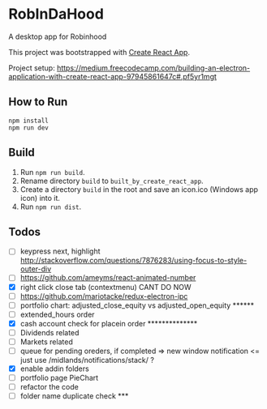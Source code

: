 # RobInDaHood
A desktop app for Robinhood

This project was bootstrapped with [Create React App](https://github.com/facebookincubator/create-react-app).

Project setup: https://medium.freecodecamp.com/building-an-electron-application-with-create-react-app-97945861647c#.pf5yr1mgt

## How to Run
```shell
npm install
npm run dev
```

## Build
1. Run `npm run build`.
2. Rename directory `build` to `built_by_create_react_app`.
3. Create a directory `build` in the root and save an icon.ico (Windows app icon) into it.
4. Run `npm run dist`.

## Todos
- [ ] keypress next, highlight http://stackoverflow.com/questions/7876283/using-focus-to-style-outer-div
- [ ] https://github.com/ameyms/react-animated-number
- [x] right click close tab (contextmenu) CANT DO NOW
- [ ] https://github.com/mariotacke/redux-electron-ipc
- [ ] portfolio chart: adjusted_close_equity vs adjusted_open_equity ******
- [ ] extended_hours order
- [x] cash account check for placein order **************
- [ ] Dividends related
- [ ] Markets related
- [ ] queue for pending oreders, if completed => new window notification <= just use /midlands/notifications/stack/ ?
- [x] enable addin folders
- [ ] portfolio page PieChart
- [ ] refactor the code
- [ ] folder name duplicate check ***
